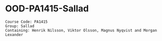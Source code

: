 # OOD-PA1415-Sallad
    Course Code: PA1415
    Group: Sallad
    Containing: Henrik Nilsson, Viktor Olsson, Magnus Nyqvist and Morgan Lexander
